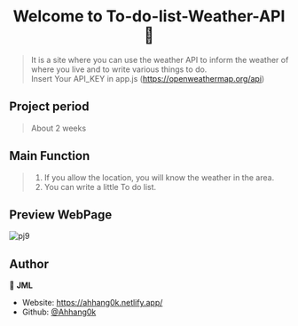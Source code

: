 <h1 align="center">Welcome to To-do-list-Weather-API 📝</h1>
<p>
</p>

> It is a site where you can use the weather API to inform the weather of where you live and to write various things to do.<br>
> Insert Your API_KEY in app.js (https://openweathermap.org/api)


## Project period
> About 2 weeks


## Main Function

> 1.  If you allow the location, you will know the weather in the area.
> 2.  You can write a little To do list.


## Preview WebPage
![pj9](https://user-images.githubusercontent.com/62680930/106675258-290dd800-65f8-11eb-9262-8a5254157597.png)



## Author

👤 **JML**

- Website: https://ahhang0k.netlify.app/
- Github: [@Ahhang0k](https://github.com/Ahhang0k)
